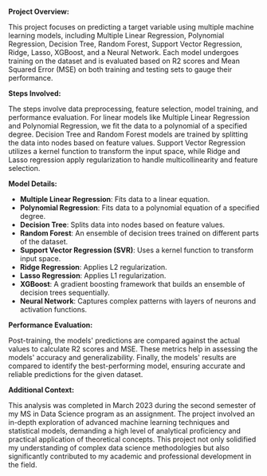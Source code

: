 **Project Overview:**

This project focuses on predicting a target variable using multiple machine learning models, including Multiple Linear Regression, Polynomial Regression, Decision Tree, Random Forest, Support Vector Regression, Ridge, Lasso, XGBoost, and a Neural Network. Each model undergoes training on the dataset and is evaluated based on R2 scores and Mean Squared Error (MSE) on both training and testing sets to gauge their performance.

**Steps Involved:**

The steps involve data preprocessing, feature selection, model training, and performance evaluation. For linear models like Multiple Linear Regression and Polynomial Regression, we fit the data to a polynomial of a specified degree. Decision Tree and Random Forest models are trained by splitting the data into nodes based on feature values. Support Vector Regression utilizes a kernel function to transform the input space, while Ridge and Lasso regression apply regularization to handle multicollinearity and feature selection.

**Model Details:**

- **Multiple Linear Regression**: Fits data to a linear equation.
- **Polynomial Regression**: Fits data to a polynomial equation of a specified degree.
- **Decision Tree**: Splits data into nodes based on feature values.
- **Random Forest**: An ensemble of decision trees trained on different parts of the dataset.
- **Support Vector Regression (SVR)**: Uses a kernel function to transform input space.
- **Ridge Regression**: Applies L2 regularization.
- **Lasso Regression**: Applies L1 regularization.
- **XGBoost**: A gradient boosting framework that builds an ensemble of decision trees sequentially.
- **Neural Network**: Captures complex patterns with layers of neurons and activation functions.

**Performance Evaluation:**

Post-training, the models' predictions are compared against the actual values to calculate R2 scores and MSE. These metrics help in assessing the models' accuracy and generalizability. Finally, the models' results are compared to identify the best-performing model, ensuring accurate and reliable predictions for the given dataset.

**Additional Context:**

This analysis was completed in March 2023 during the second semester of my MS in Data Science program as an assignment. The project involved an in-depth exploration of advanced machine learning techniques and statistical models, demanding a high level of analytical proficiency and practical application of theoretical concepts. This project not only solidified my understanding of complex data science methodologies but also significantly contributed to my academic and professional development in the field.
